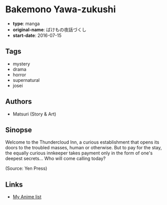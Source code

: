 # Bakemono Yawa-zukushi

-   **type**: manga
-   **original-name**: ばけもの夜話づくし
-   **start-date**: 2016-07-15

## Tags

-   mystery
-   drama
-   horror
-   supernatural
-   josei

## Authors

-   Matsuri (Story & Art)

## Sinopse

Welcome to the Thundercloud Inn, a curious establishment that opens its doors to the troubled masses, human or otherwise. But to pay for the stay, the equally curious innkeeper takes payment only in the form of one's deepest secrets... Who will come calling today?

(Source: Yen Press)

## Links

-   [My Anime list](https://myanimelist.net/manga/117927/Bakemono_Yawa-zukushi)
